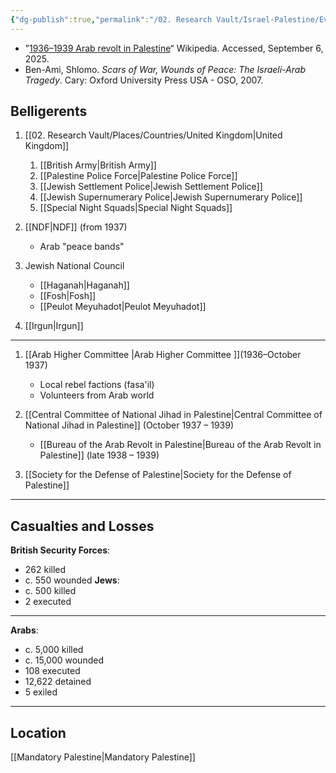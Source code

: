 ```yaml
---
{"dg-publish":true,"permalink":"/02. Research Vault/Israel-Palestine/Events/1936.04.19 - 1930.08.26 -  Arab revolt in Palestine/","created":"2025-08-20T15:59:15.344-04:00","updated":"2025-09-06T05:29:27.895-04:00"}
---
```


- ”[1936–1939 Arab revolt in Palestine](https://en.wikipedia.org/wiki/1936%E2%80%931939_Arab_revolt_in_Palestine)“ Wikipedia. Accessed, September 6, 2025.
- Ben-Ami, Shlomo. _Scars of War, Wounds of Peace: The Israeli-Arab Tragedy_. Cary: Oxford University Press USA - OSO, 2007.
## Belligerents

1. [[02. Research Vault/Places/Countries/United Kingdom\|United Kingdom]]
    1. [[British Army\|British Army]]
    2. [[Palestine Police Force\|Palestine Police Force]]
    3. [[Jewish Settlement Police\|Jewish Settlement Police]]
    4. [[Jewish Supernumerary Police\|Jewish Supernumerary Police]]
    5. [[Special Night Squads\|Special Night Squads]]

2. [[NDF\|NDF]] (from 1937)
    - Arab "peace bands"

3. Jewish National Council
    - [[Haganah\|Haganah]]
    - [[Fosh\|Fosh]]
    - [[Peulot Meyuhadot\|Peulot Meyuhadot]]

 4. [[Irgun\|Irgun]]

---

 1. [[Arab Higher Committee \|Arab Higher Committee ]](1936–October 1937)
    - Local rebel factions (fasa'il)
    - Volunteers from Arab world

2. [[Central Committee of National Jihad in Palestine\|Central Committee of National Jihad in Palestine]] (October 1937 – 1939)
    - [[Bureau of the Arab Revolt in Palestine\|Bureau of the Arab Revolt in Palestine]] (late 1938 – 1939)
 
 3. [[Society for the Defense of Palestine\|Society for the Defense of Palestine]]
---
## Casualties and Losses
**British Security Forces**:
- 262 killed
- c. 550 wounded
**Jews**:
- c. 500 killed
- 2 executed
---
**Arabs**:
- c. 5,000 killed
- c. 15,000 wounded
- 108 executed
- 12,622 detained
- 5 exiled

---
## Location
[[Mandatory Palestine\|Mandatory Palestine]]